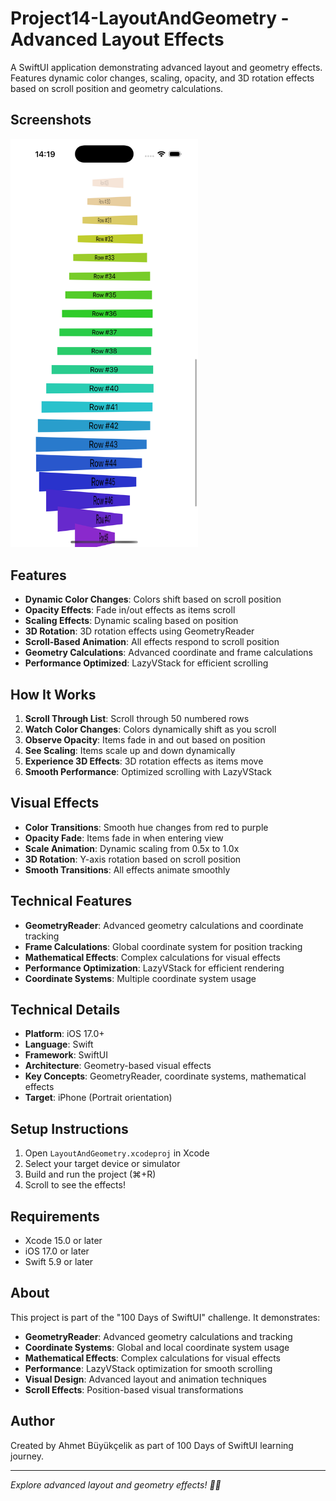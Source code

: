 # Project14-LayoutAndGeometry - Advanced Layout Effects

A SwiftUI application demonstrating advanced layout and geometry effects. Features dynamic color changes, scaling, opacity, and 3D rotation effects based on scroll position and geometry calculations.

## Screenshots

<img src="./Screenshot.png" width="300" alt="Layout Effects">

## Features

- **Dynamic Color Changes**: Colors shift based on scroll position
- **Opacity Effects**: Fade in/out effects as items scroll
- **Scaling Effects**: Dynamic scaling based on position
- **3D Rotation**: 3D rotation effects using GeometryReader
- **Scroll-Based Animation**: All effects respond to scroll position
- **Geometry Calculations**: Advanced coordinate and frame calculations
- **Performance Optimized**: LazyVStack for efficient scrolling

## How It Works

1. **Scroll Through List**: Scroll through 50 numbered rows
2. **Watch Color Changes**: Colors dynamically shift as you scroll
3. **Observe Opacity**: Items fade in and out based on position
4. **See Scaling**: Items scale up and down dynamically
5. **Experience 3D Effects**: 3D rotation effects as items move
6. **Smooth Performance**: Optimized scrolling with LazyVStack

## Visual Effects

- **Color Transitions**: Smooth hue changes from red to purple
- **Opacity Fade**: Items fade in when entering view
- **Scale Animation**: Dynamic scaling from 0.5x to 1.0x
- **3D Rotation**: Y-axis rotation based on scroll position
- **Smooth Transitions**: All effects animate smoothly

## Technical Features

- **GeometryReader**: Advanced geometry calculations and coordinate tracking
- **Frame Calculations**: Global coordinate system for position tracking
- **Mathematical Effects**: Complex calculations for visual effects
- **Performance Optimization**: LazyVStack for efficient rendering
- **Coordinate Systems**: Multiple coordinate system usage

## Technical Details

- **Platform**: iOS 17.0+
- **Language**: Swift
- **Framework**: SwiftUI
- **Architecture**: Geometry-based visual effects
- **Key Concepts**: GeometryReader, coordinate systems, mathematical effects
- **Target**: iPhone (Portrait orientation)

## Setup Instructions

1. Open `LayoutAndGeometry.xcodeproj` in Xcode
2. Select your target device or simulator
3. Build and run the project (⌘+R)
4. Scroll to see the effects!

## Requirements

- Xcode 15.0 or later
- iOS 17.0 or later
- Swift 5.9 or later

## About

This project is part of the "100 Days of SwiftUI" challenge. It demonstrates:

- **GeometryReader**: Advanced geometry calculations and tracking
- **Coordinate Systems**: Global and local coordinate system usage
- **Mathematical Effects**: Complex calculations for visual effects
- **Performance**: LazyVStack optimization for smooth scrolling
- **Visual Design**: Advanced layout and animation techniques
- **Scroll Effects**: Position-based visual transformations

## Author

Created by Ahmet Büyükçelik as part of 100 Days of SwiftUI learning journey.

---

*Explore advanced layout and geometry effects! 📐✨*
